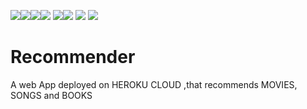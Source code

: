<img src=https://img.shields.io/badge/build%20with-python-yellow><img src="https://img.shields.io/badge/javascript-yellow"><img src="https://img.shields.io/badge/-HTML5-orange"><img src="https://img.shields.io/badge/-Bootstrap-blueviolet"> <img src=https://img.shields.io/badge/using-flask-green><img src="https://img.shields.io/badge/jinja-red"> <img src="https://img.shields.io/badge/deployed%20in-Heroku-blue"> <img src="https://img.shields.io/badge/domain-Web%20Scraping-orange.svg">

# Recommender
A web App deployed on HEROKU CLOUD ,that recommends MOVIES, SONGS and BOOKS

